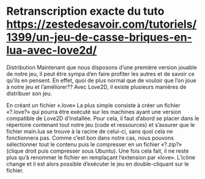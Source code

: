 # Retranscription exacte du tuto https://zestedesavoir.com/tutoriels/1399/un-jeu-de-casse-briques-en-lua-avec-love2d/

Distribution
Maintenant que nous disposons d’une première version jouable de notre jeu, il peut être sympa d’en faire profiter les 
autres et de savoir ce qu’ils en pensent. En effet, quoi de plus normal que de vouloir que l’on joue à notre jeu et 
l’améliorer?? Avec Love2D, il existe plusieurs manières de distribuer son jeu.

En créant un fichier «.love»
La plus simple consiste à créer un fichier «?.love?» qui pourra être exécuté sur les machines ayant une version compatible
de Love2D d’installée. Pour cela, il faut d’abord se placer dans le répertoire contenant tout notre jeu (code et ressources)
et s’assurer que le fichier main.lua se trouve à la racine de celui-ci, sans quoi cela ne fonctionnera pas. Comme c’est 
bon dans notre cas, nous pouvons sélectionner tout le contenu puis le compresser en un fichier «?.zip?» (clique droit 
puis compresser sous Ubuntu). Une fois cela fait, il ne reste plus qu’à renommer le fichier en remplaçant l’extension par 
«love». L’icône change et il est alors possible d’exécuter le jeu en double-cliquant sur le fichier.

